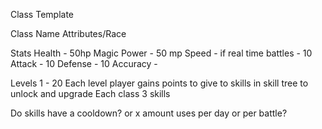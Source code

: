 Class Template

Class Name
Attributes/Race

Stats
Health - 50hp
Magic Power - 50 mp
Speed - if real time battles - 10
Attack - 10
Defense - 10
Accuracy - 



Levels 1 - 20
Each level player gains points to give to skills in skill tree to unlock and upgrade
Each class 3 skills 

Do skills have a cooldown?
or x amount uses per day or per battle?
